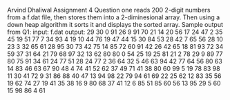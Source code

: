 
Arvind Dhaliwal Assignment 4
Question one reads 200 2-digit numbers from a f.dat file, then stores them into a 2-diminesional array. Then using a down heap algorithm it sorts it and displays the sorted array.
Sample output from Q1:
input: f.dat
output: 
29 30 0 91 26 9 91 70 21 14 
20 56 17 24 47 2 35 45 19 51 
77 7 34 93 4 19 10 44 76 19 
47 44 15 30 84 53 28 42 7 65 
56 28 10 23 3 32 65 61 28 95 
30 73 42 75 14 85 72 60 91 42 
26 42 65 18 81 93 72 34 59 37 
31 64 21 79 68 97 32 13 62 80 
80 0 54 25 19 25 81 21 2 78 
29 9 89 77 80 75 91 34 61 24 
77 51 28 24 77 2 36 64 32 5 
46 63 94 42 77 64 56 80 63 14 
83 46 63 67 90 48 4 74 41 52 
62 37 49 71 41 38 80 60 99 5 
19 78 83 98 11 30 41 72 9 31 
86 88 40 47 13 94 98 22 79 94 
61 69 22 25 62 12 83 35 56 19 
62 74 27 19 41 35 38 16 9 80 
68 37 41 12 6 85 51 85 60 56 
13 95 29 5 60 15 98 86 4 61
